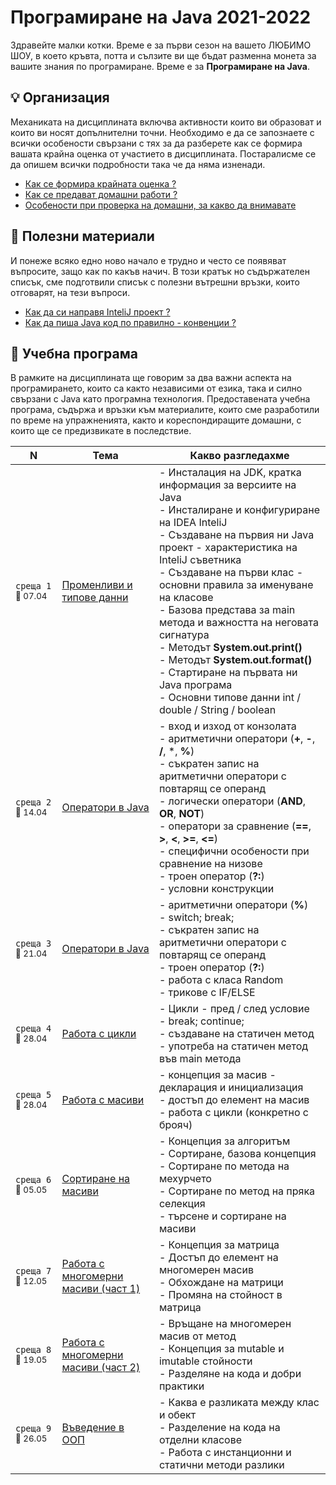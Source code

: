 # Програмиране на Java 2021-2022

Здравейте малки котки. Време е за първи сезон на вашето ЛЮБИМО ШОУ, в което кръвта, потта и сълзите ви ще бъдат разменна монета за вашите знания по програмиране. Време е за **Програмиране на Java**.

## 💡 Организация
Механиката на дисциплината включва активности които ви образоват и които ви носят допълнителни точни. Необходимо е да се запознаете с всички особености свързани с тях за да разберете как се формира вашата крайна оценка от участието в дисциплината. Постаралисме се да опишем всички подробности така че да няма изненади.
- [Как се формира крайната оценка ?](_org/points/README.md)
- [Как се предават домашни работи ? ](_org/submit/README.md)
- [Особености при проверка на домашни, за какво да внимавате](_org/review/README.md)

## 📌 Полезни материали
И понеже всяко едно ново начало е трудно и често се появяват въпросите, защо как по какъв начич. В този кратък но съдържателен списък, сме подготвили списък с полезни вътрешни връзки, които отговарят, на тези въпроси.
- [Как да си направя InteliJ проект ?](_extra/first_java_program/README.md)
- [Как да пиша Java код по правилно - конвенции ? ](_extra/code_conventions/README.md)

## 🚀 Учебна програма

В рамките на дисциплината ще говорим за два важни аспекта на програмирането, които са както независими от езика, така и силно свързани с Java като програмна технология. Предоставената учебна програма, съдържа и връзки към материалите, които сме разработили по време на упражненията, както и кореспондиращите домашни, с които ще се предизвикате в последствие. 

<table>
    <thead>
        <tr>
            <th width="120">N</th>
            <th width="280px">Тема</th>
            <th width="610px">Какво разгледахме</th>
        </tr>
    </thead>
    <tbody>
        <tr>
            <td>
                <code>среща 1</code><br>
                <sub>📅 07.04</sub>
            </td>
            <td>
                <a href="./week-1/README.md">
                    Променливи и типове данни
                </a>
            </td>
            <td>
            - Инсталация на JDK, кратка информация за версиите на Java <br>
            - Инсталиране и конфигуриране на IDEA InteliJ <br>
            - Създаване на първия ни Java проект - характеристика на InteliJ съветника <br>
            - Създаване на първи клас - основни правила за именуване на класове <br>
            - Базова представа за main метода и важността на неговата сигнатура <br>
            - Методът <strong>System.out.print()</strong> <br>
            - Методът <strong>System.out.format()</strong> <br>
            - Стартиране на първата ни Java програма <br>
            - Основни типове данни int / double / String / boolean
            </td>
        </tr>
        <tr>
            <td>
                <code>среща 2</code>
                <br>
                <sub>📅 14.04</sub>
            </td>
            <td>
                <a href="./week-2/README.md">
                    Оператори в Java
                </a>            
            </td>
            <td>
            - вход и изход от конзолата <br>
            - аритметични оператори (<strong>+</strong>, <strong>-</strong>, <strong>/</strong>, *, <strong>%</strong>) <br>
            - съкратен запис на аритметични оператори с повтарящ се операнд <br>
            - логически оператори (<strong>AND</strong>, <strong>OR</strong>, <strong>NOT</strong>) <br>
            - оператори за сравнение (<strong>==</strong>, <strong>></strong>, <strong><</strong>, <strong>>=</strong>, <strong><=</strong>) <br>
            - специфични особености при сравнение на низове <br>
            - троен оператор (<strong>?:</strong>) <br>
            - условни конструкции
            </td>
        </tr>
        <tr>
            <td>
                <code>среща 3</code>
                <br>
                <sub>📅 21.04</sub>
            </td>
            <td>
                <a href="./week-3/README.md">
                    Оператори в Java
                </a>
            </td>            
            <td>
            - аритметични оператори (<strong>%</strong>) <br>
            - switch; break;  <br>
            - съкратен запис на аритметични оператори с повтарящ се операнд <br>
            - троен оператор (<strong>?:</strong>) <br>
            - работа с класа Random <br>
            - трикове с IF/ELSE  <br>
            </td>
        </tr>
        <tr>
            <td>
                <code>среща 4</code>
                <br>
                <sub>📅 28.04</sub>
            </td>
            <td>
                <a href="./week-4/README.md">
                    Работа с цикли
                </a>
            </td>
            <td>
            - Цикли - пред / след условие <br>
            - break; continue; <br>
            - създаване на статичен метод <br>
            - употреба на статичен метод във main метода
            </td>
        </tr>
        <tr>
            <td>
                <code>среща 5</code>
                <br>
                <sub>📅 28.04</sub>
            </td>
            <td>
                <a href="./week-5/README.md">
                    Работа с масиви
                </a>
            </td>
            <td>
            - концепция за масив - декларация и инициализация <br>
            - достъп до елемент на масив <br>
            - работа с цикли (конкретно с брояч)
            </td>
        </tr>                
        <tr>
            <td>
                <code>среща 6</code>
                <br>
                <sub>📅 05.05</sub>
            </td>
            <td>
                <a href="./week-6/README.md">
                    Сортиране на масиви
                </a>
            </td>
            <td>
            - Концепция за алгоритъм <br>
            - Сортиране, базова концепция <br>
            - Сортиране по метода на мехурчето <br>
            - Сортиране по метод на пряка селекция <br>
            - търсене и сортиране на масиви
            </td>
        </tr>
        <tr>
            <td>
                <code>среща 7</code>
                <br>
                <sub>📅 12.05</sub>
            </td>
            <td>
                <a href="./week-7/README.md">
                    Работа с многомерни масиви (част 1)
                </a>
            </td>
            <td>
            - Концепция за матрица <br>
            - Достъп до елемент на многомерен масив <br>
            - Обхождане на матрици <br>
            - Промяна на стойност в матрица
            </td>
        </tr>
        <tr>
            <td>
                <code>среща 8</code>
                <br>
                <sub>📅 19.05</sub>
            </td>
            <td>
                <a href="./week-8/README.md">
                    Работа с многомерни масиви (част 2)
                </a>
            </td>
            <td>
            - Връщане на многомерен масив от метод <br>
            - Концепция за mutable и imutable стойности <br>
            - Разделяне на кода и добри практики
            </td>
        </tr>
        <tr>
            <td>
                <code>среща 9</code>
                <br>
                <sub>📅 26.05</sub>
            </td>
            <td>
                <a href="./week-9/README.md">
                    Въведение в ООП
                </a>
            </td>
            <td>
            - Каква е разликата между клас и обект <br>
            - Разделение на кода на отделни класове <br>
            - Работа с инстанционни и статични методи разлики
            </td>
        </tr>        
    <tbody>
</table>
